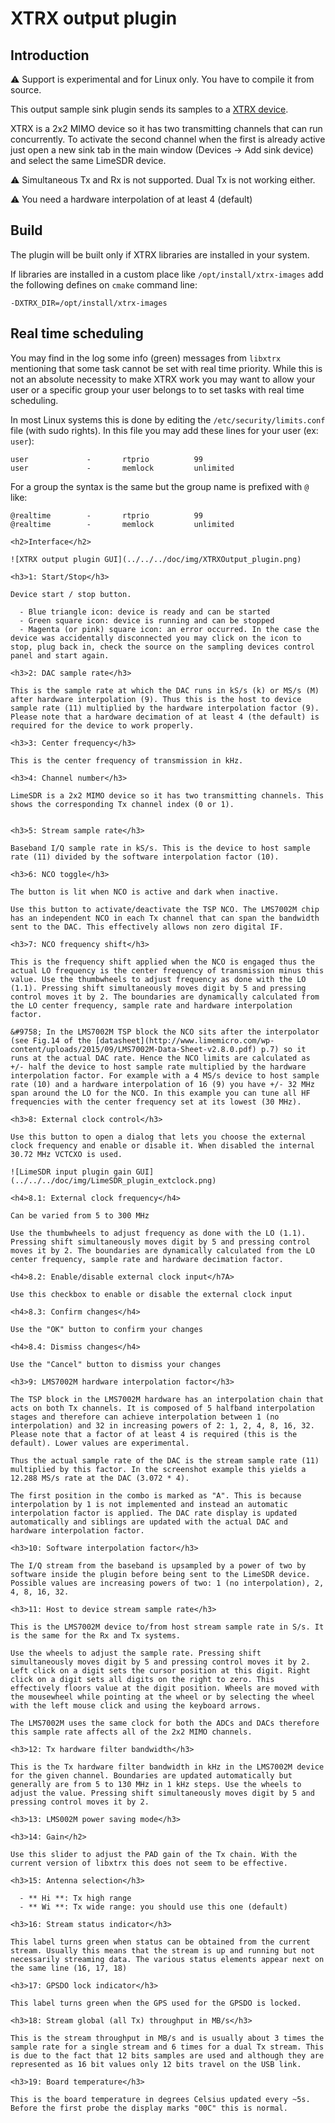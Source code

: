 <h1>XTRX output plugin</h1>

<h2>Introduction</h2>

&#9888; Support is experimental and for Linux only. You have to compile it from source.

This output sample sink plugin sends its samples to a [XTRX device](https://xtrx.io).

XTRX is a 2x2 MIMO device so it has two transmitting channels that can run concurrently. To activate the second channel when the first is already active just open a new sink tab in the main window (Devices -> Add sink device) and select the same LimeSDR device.

&#9888; Simultaneous Tx and Rx is not supported. Dual Tx is not working either.

&#9888; You need a hardware interpolation of at least 4 (default)

<h2>Build</h2>

The plugin will be built only if XTRX libraries are installed in your system.

If libraries are installed in a custom place like `/opt/install/xtrx-images` add the following defines on `cmake` command line:

`-DXTRX_DIR=/opt/install/xtrx-images`

<h2>Real time scheduling</h2>

You may find in the log some info (green) messages from `libxtrx` mentioning that some task cannot be set with real time priority. While this is not an absolute necessity to make XTRX work you may want to allow your user or a specific group your user belongs to to set tasks with real time scheduling.

In most Linux systems this is done by editing the `/etc/security/limits.conf` file (with sudo rights). In this file you may add these lines for your user (ex: `user`):

```
user             -       rtprio          99
user             -       memlock         unlimited
```

For a group the syntax is the same but the group name is prefixed with `@` like:

```
@realtime        -       rtprio          99
@realtime        -       memlock         unlimited

<h2>Interface</h2>

![XTRX output plugin GUI](../../../doc/img/XTRXOutput_plugin.png)

<h3>1: Start/Stop</h3>

Device start / stop button.

  - Blue triangle icon: device is ready and can be started
  - Green square icon: device is running and can be stopped
  - Magenta (or pink) square icon: an error occurred. In the case the device was accidentally disconnected you may click on the icon to stop, plug back in, check the source on the sampling devices control panel and start again.

<h3>2: DAC sample rate</h3>

This is the sample rate at which the DAC runs in kS/s (k) or MS/s (M) after hardware interpolation (9). Thus this is the host to device sample rate (11) multiplied by the hardware interpolation factor (9). Please note that a hardware decimation of at least 4 (the default) is required for the device to work properly.

<h3>3: Center frequency</h3>

This is the center frequency of transmission in kHz.

<h3>4: Channel number</h3>

LimeSDR is a 2x2 MIMO device so it has two transmitting channels. This shows the corresponding Tx channel index (0 or 1).


<h3>5: Stream sample rate</h3>

Baseband I/Q sample rate in kS/s. This is the device to host sample rate (11) divided by the software interpolation factor (10).

<h3>6: NCO toggle</h3>

The button is lit when NCO is active and dark when inactive.

Use this button to activate/deactivate the TSP NCO. The LMS7002M chip has an independent NCO in each Tx channel that can span the bandwidth sent to the DAC. This effectively allows non zero digital IF.

<h3>7: NCO frequency shift</h3>

This is the frequency shift applied when the NCO is engaged thus the actual LO frequency is the center frequency of transmission minus this value. Use the thumbwheels to adjust frequency as done with the LO (1.1). Pressing shift simultaneously moves digit by 5 and pressing control moves it by 2. The boundaries are dynamically calculated from the LO center frequency, sample rate and hardware interpolation factor.

&#9758; In the LMS7002M TSP block the NCO sits after the interpolator (see Fig.14 of the [datasheet](http://www.limemicro.com/wp-content/uploads/2015/09/LMS7002M-Data-Sheet-v2.8.0.pdf) p.7) so it runs at the actual DAC rate. Hence the NCO limits are calculated as +/- half the device to host sample rate multiplied by the hardware interpolation factor. For example with a 4 MS/s device to host sample rate (10) and a hardware interpolation of 16 (9) you have +/- 32 MHz span around the LO for the NCO. In this example you can tune all HF frequencies with the center frequency set at its lowest (30 MHz).

<h3>8: External clock control</h3>

Use this button to open a dialog that lets you choose the external clock frequency and enable or disable it. When disabled the internal 30.72 MHz VCTCXO is used.

![LimeSDR input plugin gain GUI](../../../doc/img/LimeSDR_plugin_extclock.png)

<h4>8.1: External clock frequency</h4>

Can be varied from 5 to 300 MHz

Use the thumbwheels to adjust frequency as done with the LO (1.1). Pressing shift simultaneously moves digit by 5 and pressing control moves it by 2. The boundaries are dynamically calculated from the LO center frequency, sample rate and hardware decimation factor.

<h4>8.2: Enable/disable external clock input</h7A>

Use this checkbox to enable or disable the external clock input

<h4>8.3: Confirm changes</h4>

Use the "OK" button to confirm your changes

<h4>8.4: Dismiss changes</h4>

Use the "Cancel" button to dismiss your changes

<h3>9: LMS7002M hardware interpolation factor</h3>

The TSP block in the LMS7002M hardware has an interpolation chain that acts on both Tx channels. It is composed of 5 halfband interpolation stages and therefore can achieve interpolation between 1 (no interpolation) and 32 in increasing powers of 2: 1, 2, 4, 8, 16, 32. Please note that a factor of at least 4 is required (this is the default). Lower values are experimental.

Thus the actual sample rate of the DAC is the stream sample rate (11) multiplied by this factor. In the screenshot example this yields a 12.288 MS/s rate at the DAC (3.072 * 4).

The first position in the combo is marked as "A". This is because interpolation by 1 is not implemented and instead an automatic interpolation factor is applied. The DAC rate display is updated automatically and siblings are updated with the actual DAC and hardware interpolation factor.

<h3>10: Software interpolation factor</h3>

The I/Q stream from the baseband is upsampled by a power of two by software inside the plugin before being sent to the LimeSDR device. Possible values are increasing powers of two: 1 (no interpolation), 2, 4, 8, 16, 32.

<h3>11: Host to device stream sample rate</h3>

This is the LMS7002M device to/from host stream sample rate in S/s. It is the same for the Rx and Tx systems.

Use the wheels to adjust the sample rate. Pressing shift simultaneously moves digit by 5 and pressing control moves it by 2. Left click on a digit sets the cursor position at this digit. Right click on a digit sets all digits on the right to zero. This effectively floors value at the digit position. Wheels are moved with the mousewheel while pointing at the wheel or by selecting the wheel with the left mouse click and using the keyboard arrows.

The LMS7002M uses the same clock for both the ADCs and DACs therefore this sample rate affects all of the 2x2 MIMO channels.

<h3>12: Tx hardware filter bandwidth</h3>

This is the Tx hardware filter bandwidth in kHz in the LMS7002M device for the given channel. Boundaries are updated automatically but generally are from 5 to 130 MHz in 1 kHz steps. Use the wheels to adjust the value. Pressing shift simultaneously moves digit by 5 and pressing control moves it by 2.

<h3>13: LMS002M power saving mode</h3>

<h3>14: Gain</h2>

Use this slider to adjust the PAD gain of the Tx chain. With the current version of libxtrx this does not seem to be effective.

<h3>15: Antenna selection</h3>

  - ** Hi **: Tx high range
  - ** Wi **: Tx wide range: you should use this one (default)

<h3>16: Stream status indicator</h3>

This label turns green when status can be obtained from the current stream. Usually this means that the stream is up and running but not necessarily streaming data. The various status elements appear next on the same line (16, 17, 18)

<h3>17: GPSDO lock indicator</h3>

This label turns green when the GPS used for the GPSDO is locked.

<h3>18: Stream global (all Tx) throughput in MB/s</h3>

This is the stream throughput in MB/s and is usually about 3 times the sample rate for a single stream and 6 times for a dual Tx stream. This is due to the fact that 12 bits samples are used and although they are represented as 16 bit values only 12 bits travel on the USB link.

<h3>19: Board temperature</h3>

This is the board temperature in degrees Celsius updated every ~5s. Before the first probe the display marks "00C" this is normal.
